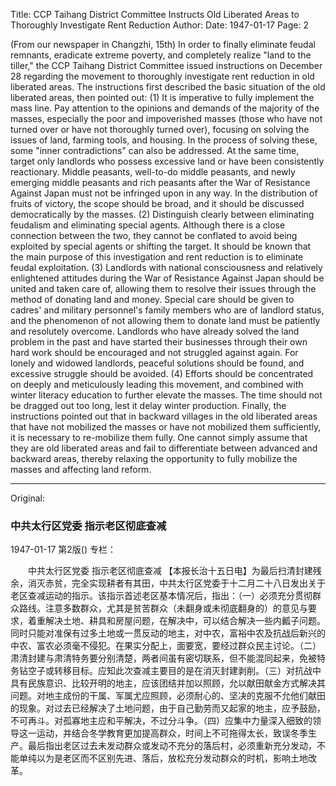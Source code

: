 Title: CCP Taihang District Committee Instructs Old Liberated Areas to Thoroughly Investigate Rent Reduction
Author:
Date: 1947-01-17
Page: 2

(From our newspaper in Changzhi, 15th) In order to finally eliminate feudal remnants, eradicate extreme poverty, and completely realize "land to the tiller," the CCP Taihang District Committee issued instructions on December 28 regarding the movement to thoroughly investigate rent reduction in old liberated areas. The instructions first described the basic situation of the old liberated areas, then pointed out: (1) It is imperative to fully implement the mass line. Pay attention to the opinions and demands of the majority of the masses, especially the poor and impoverished masses (those who have not turned over or have not thoroughly turned over), focusing on solving the issues of land, farming tools, and housing. In the process of solving these, some "inner contradictions" can also be addressed. At the same time, target only landlords who possess excessive land or have been consistently reactionary. Middle peasants, well-to-do middle peasants, and newly emerging middle peasants and rich peasants after the War of Resistance Against Japan must not be infringed upon in any way. In the distribution of fruits of victory, the scope should be broad, and it should be discussed democratically by the masses. (2) Distinguish clearly between eliminating feudalism and eliminating special agents. Although there is a close connection between the two, they cannot be conflated to avoid being exploited by special agents or shifting the target. It should be known that the main purpose of this investigation and rent reduction is to eliminate feudal exploitation. (3) Landlords with national consciousness and relatively enlightened attitudes during the War of Resistance Against Japan should be united and taken care of, allowing them to resolve their issues through the method of donating land and money. Special care should be given to cadres' and military personnel's family members who are of landlord status, and the phenomenon of not allowing them to donate land must be patiently and resolutely overcome. Landlords who have already solved the land problem in the past and have started their businesses through their own hard work should be encouraged and not struggled against again. For lonely and widowed landlords, peaceful solutions should be found, and excessive struggle should be avoided. (4) Efforts should be concentrated on deeply and meticulously leading this movement, and combined with winter literacy education to further elevate the masses. The time should not be dragged out too long, lest it delay winter production. Finally, the instructions pointed out that in backward villages in the old liberated areas that have not mobilized the masses or have not mobilized them sufficiently, it is necessary to re-mobilize them fully. One cannot simply assume that they are old liberated areas and fail to differentiate between advanced and backward areas, thereby relaxing the opportunity to fully mobilize the masses and affecting land reform.



<hr /> 

Original: 


### 中共太行区党委  指示老区彻底查减

1947-01-17
第2版()
专栏：

　　中共太行区党委
    指示老区彻底查减
    【本报长治十五日电】为最后扫清封建残余，消灭赤贫，完全实现耕者有其田，中共太行区党委于十二月二十八日发出关于老区查减运动的指示。该指示首述老区基本情况后，指出：（一）必须充分贯彻群众路线。注意多数群众，尤其是贫苦群众（未翻身或未彻底翻身的）的意见与要求，着重解决土地、耕具和房屋问题，在解决中，可以结合解决一些内瓤子问题。同时只能对准保有过多土地或一贯反动的地主，对中农，富裕中农及抗战后新兴的中农、富农必须毫不侵犯。在果实分配上，面要宽，要经过群众民主讨论。（二）肃清封建与肃清特务要分别清楚，两者间虽有密切联系，但不能混同起来，免被特务钻空子或转移目标。应知此次查减主要目的是在消灭封建剥削。（三）对抗战中具有民族意识、比较开明的地主，应该团结并加以照顾，允以献田献金方式解决其问题。对地主成份的干属、军属尤应照顾，必须耐心的、坚决的克服不允他们献田的现象。对过去已经解决了土地问题，由于自己勤劳而又起家的地主，应予鼓励，不可再斗。对孤寡地主应和平解决，不过分斗争。（四）应集中力量深入细致的领导这一运动，并结合冬学教育更加提高群众，时间上不可拖得太长，致误冬季生产。最后指出老区过去未发动群众或发动不充分的落后村，必须重新充分发动，不能单纯以为是老区而不区别先进、落后，放松充分发动群众的时机，影响土地改革。
